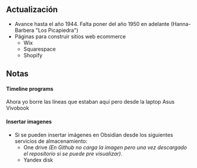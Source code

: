 ## Actualización

- Avance hasta el año 1944. Falta poner del año 1950 en adelante (Hanna-Barbera "Los Picapiedra")
- Páginas para construir sitios web ecommerce
	- Wix
	- Squarespace
	- Shopify

## Notas

#### Timeline programs

Ahora yo borre las líneas que estaban aquí pero desde la laptop Asus Vivobook

#### Insertar imagenes
- Si se pueden insertar imágenes en Obsidian desde los siguientes servicios de almacenamiento:
	- One drive _(En Github no carga la imagen pero una vez descargado el repositorio si se puede pre visualizar)_.
	- Yandex disk

